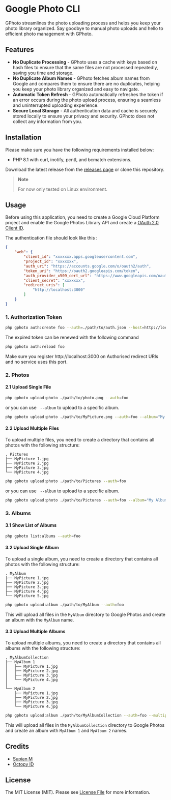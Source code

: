 # Google Photo CLI

GPhoto streamlines the photo uploading process and helps you keep your photo library organized. Say goodbye to manual
photo uploads and hello to efficient photo management with
GPhoto.

## Features

- **No Duplicate Processing** - GPhoto uses a cache with keys based on hash files to ensure that the same files are not
  processed repeatedly, saving you time and storage.
- **No Duplicate Album Names** - GPhoto fetches album names from Google and compares them to ensure there are no
  duplicates, helping you keep your photo library organized and easy
  to navigate.
- **Automatic Token Refresh** - GPhoto automatically refreshes the token if an error occurs during the photo upload
  process, ensuring a seamless and uninterrupted uploading
  experience.
- **Secure Local Storage** - All authentication data and cache is securely stored locally to ensure your privacy and
  security. GPhoto does not collect any information from you.

## Installation

Please make sure you have the following requirements installed below:

- PHP 8.1 with curl, inotify, pcntl, and bcmatch extensions.

Download the latest release from the [releases page](https://github.com/OctopyID/GPhotoCLI/releases) or clone this
repository.

> **Note**
>
> For now only tested on Linux environment.

## Usage

Before using this application, you need to create a Google Cloud Platform project and enable the Google Photos Library
API and create
a [OAuth 2.0 Client ID](https://developers.google.com/photos/library/guides/overview#authorization).

The authentication file should look like this :

```json
{
    "web": {
        "client_id": "xxxxxxx.apps.googleusercontent.com",
        "project_id": "xxxxxxx",
        "auth_uri": "https://accounts.google.com/o/oauth2/auth",
        "token_uri": "https://oauth2.googleapis.com/token",
        "auth_provider_x509_cert_url": "https://www.googleapis.com/oauth2/v1/certs",
        "client_secret": "xxxxxxx",
        "redirect_uris": [
            "http://localhost:3000"
        ]
    }
}
```

### 1. Authorization Token

```bash
php gphoto auth:create foo --auth=./path/to/auth.json --host=http://localhost:3000
```

The expired token can be renewed with the following command

```bash
php gphoto auth:reload foo
```

Make sure you register http://localhost:3000 on Authorised redirect URIs and no service uses this port.

### 2. Photos

#### 2.1 Upload Single File

```bash
php gphoto upload:photo ./path/to/photo.png --auth=foo
```

or you can use ` --album` to upload to a specific album.

```bash
php gphoto upload:photo ./path/to/MyPicture.png --auth=foo --album="My Album"
```

#### 2.2 Upload Multiple Files

To upload multiple files, you need to create a directory that contains all photos with the following structure:

```
. Pictures
├── MyPicture 1.jpg
├── MyPicture 2.jpg
├── MyPicture 3.jpg
└── MyPicture 4.jpg
```

```bash
php gphoto upload:photo ./path/to/Pictures --auth=foo
```

or you can use ` --album` to upload to a specific album.

```bash
php gphoto upload:photo ./path/to/Pictures --auth=foo --album="My Album"
```

### 3. Albums

#### 3.1 Show List of Albums

```bash
php gphoto list:albums --auth=foo
``` 

#### 3.2 Upload Single Album

To upload a single album, you need to create a directory that contains all photos with the following structure:

```
. MyAlbum
├── MyPicture 1.jpg
├── MyPicture 2.jpg
├── MyPicture 3.jpg
├── MyPicture 4.jpg
└── MyPicture 5.jpg
```

```bash
php gphoto upload:album ./path/to/MyAlbum --auth=foo
```

This will upload all files in the `MyAlbum` directory to Google Photos and create an album with the `MyAlbum` name.

#### 3.3 Upload Multiple Albums

To upload multiple albums, you need to create a directory that contains all albums with the following structure:

```
. MyAlbumCollection
├── MyAlbum 1
│   ├── MyPicture 1.jpg
│   ├── MyPicture 2.jpg
│   ├── MyPicture 3.jpg
│   └── MyPicture 4.jpg
│
└── MyAlbum 2
    ├── MyPicture 1.jpg
    ├── MyPicture 2.jpg
    ├── MyPicture 3.jpg
    └── MyPicture 4.jpg
```

```bash
php gphoto upload:album ./path/to/MyAlbumCollection --auth=foo --multiple
```

This will upload all files in the `MyAlbumCollection` directory to Google Photos and create an album with `MyAlbum 1`
and `MyAlbum 2` names.

## Credits

- [Supian M](https://github.com/SupianIDz)
- [Octopy ID](https://github.com/OctopyID)

## License

The MIT License (MIT). Please see [License File](LICENSE) for more information.
